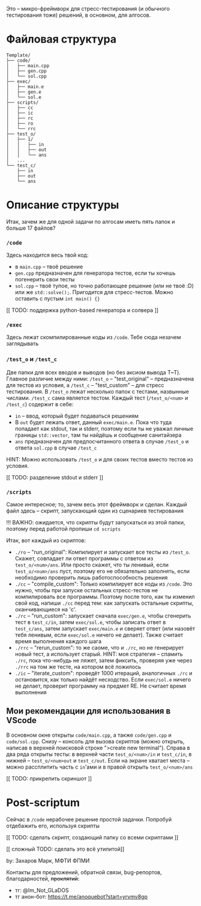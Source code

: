Это – микро-фреймворк для стресс-тестирования (и обычного тестирования тоже) решений, в основном, для алгосов.

# Файловая структура

```
Template/
├── code/
│   ├── main.cpp
│   ├── gen.cpp
│   └── sol.cpp
├── exec/
│   ├── main.e
│   ├── gen.e
│   └── sol.e
├── scripts/
│   ├── cc
│   ├── ic
│   ├── rc
│   ├── ro
│   └── rrc
├── test_o/
│   ├── 1/
│   │   ├── in
│   │   ├── out
│   │   └── ans
│   ...
└── test_c/
    ├── in
    ├── out
    └── ans
```

# Описание структуры
Итак, зачем же для одной задачи по алгосам иметь пять папок и больше 17 файлов?
### `/code`
Здесь находится весь твой код:
- в `main.cpp` – твоё решение
- `gen.cpp` предназначен для генератора тестов, если ты хочешь погенерить свои тесты
- `sol.cpp` – твоё тупое, но точно работающее решение (или не твоё :D) или же `std::solve();`. Пригодится для стресс-тестов. Можно оставить с пустым `int main() {}`

[[ TODO: поддержка python-based генератора и солвера ]]

### `/exec`
Здесь лежат скомпилированные коды из `/code`. Тебе сюда незачем заглядывать

### `/test_o` и `/test_c`
Две папки для всех вводов и выводов (но без аксиом вывода T~T). Главное различие между ними: `/test_o` – "test_original" – предназначена для тестов из условия, а `/test_c` – "test_custom" – для стресс тестирования. В `/test_o` лежат несколько папок с тестами, назвынные числами. `/test_c` сама является тестом. Каждый тест (`/test_o/<num>` и `/test_c`) содержит в себе:
- `in` – ввод, который будет подаваться решениям
- В `out` будет лежать ответ, данный `exec/main.e`. Пока что туда попадает как stdout, так и stderr, поэтому если ты не уважал личные границы `std::vector`, там ты найдёшь и сообщение санитайзера
- `ans` предназначен для предпосчитанного ответа в случае `/test_o` и ответа `sol.cpp` в случае `/test_c`

HINT: Можно использовать `/test_o` и для своих тестов вместо тестов из условия. 

[[ TODO: разделение stdout и stderr ]]

### `/scripts`
Самое интересное; то, зачем весь этот фреймворк и сделан. Каждый файл здесь – скрипт, запускающий один из сценариев тестирования

!!! ВАЖНО: ожидается, что скрипты будут запускаться из этой папки, поэтому перед работой пропиши `cd scripts`

Итак, вот каждый из скриптов:
- `./ro` – "run_original": Компилирует и запускает все тесты из `/test_o`. Скажет, совпадает ли ответ программы с ответом из `test_o/<num>/ans`. Или просто скажет, что ты ленивый, если `test_o/<num>/ans` пуст, поэтому его не обязательно заполнять, если необходимо проверить лишь работоспособность решения
- `./сс` – "compile_custom": Только компилирует все коды из `/code`. Это нужно, чтобы при запуске остальных стресс-тестов не компилировать все программы. Поэтому после того, как ты изменил свой код, напиши `./cc` перед тем: как запускать остальные скрипты, оканчивающиеся на 'c'.
- `./rc` – "run_custom": запускает сначала `exec/gen.e`, чтобы сгенерить тест в `test_c/in`, затем `exec/sol.e`, чтобы записать ответ в `test_c/ans`, затем запускает `exec/main.e` и сверяет ответ (или назовёт тебя ленивым, если `exec/sol.e` ничего не делает). Также считает время выполнения каждого шага
- `./rrc` – "rerun_custom": то же саоме, что и `./rc`, но не генерирует новый тест, а использует старый. HINT: моя стратегия – спамить `./rc`, пока что-нибудь не ляжет, затем фиксить, проверяя уже через `./rrc` на том же тесте, на котором всё ложилось
- `./ic` – "iterate_custom": проведёт 1000 итераций, аналогичных `./rc` и остановится, как только найдёт несходство. Если `exec/sol.e` ничего не делает, проверит программу на предмет RE. Не считает время выполнения

## Мои рекомендации для использования в VScode
В основном окне открыты `code/main.cpp`, а также `code/gen.cpp` и `code/sol.cpp`. Снизу – консоль для вызова скриптов (можно открыть, написав в верхней поисковой строке ">create new terminal"). Справа в два ряда открыты тесты: в верхней части `test_o/<num>/in` и `test_c/in`, в нижней – `test_o/<num>out` и `test_c/out`. Если на экране хватает места – можно рассплитить часть c `in`'ами и в правой открыть `test_o/<num>/ans`

[[ TODO: прикрепить скриншот ]]

# Post-scriptum

Сейчас в `/code` нерабочее решение простой задачки. Попробуй отдебажить его, используя скрипты

[[ TODO: сделать скрипт, создающий папку со всеми скриптами ]]

[[ сложный TODO: сделать это всё утилитой]]

by: Захаров Марк, МФТИ ФПМИ

Контакты для предложений, обратной связи, bug-репортов, благодарностей, ~~проклятий~~:
- тг: @Im_Not_GLaDOS
- тг анон-бот: https://t.me/anoquebot?start=yrvmv8gp